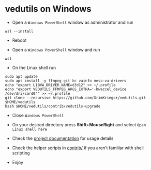 # vedutils on Windows

- Open a `Windows PowerShell` window as administrator and run

```
wsl --install
```

- Reboot

- Open a `Windows PowerShell` window and run

```
wsl
```

- On the Linux shell run

```
sudo apt update
sudo apt install -y ffmpeg git bc vainfo mesa-va-drivers
echo "export LIBVA_DRIVER_NAME=d3d12" >> ~/.profile
echo "export VEDUTILS_FFMPEG_ARGS_EXTRA='-hwaccel_device /dev/dri/card0'" >> ~/.profile
git clone --recursive https://github.com/GrimKriegor/vedutils.git $HOME/vedutils
bash $HOME/vedutils/contrib/vedutils-upgrade
```

- Close `Windows PowerShell`

- On your desired directory press **Shift+MouseRight** and select `Open Linux shell here`

- Check the [project documentation](../README.md) for usage details

- Check the helper scripts in [contrib/](../contrib) if you aren't familiar with shell scripting

- Enjoy
